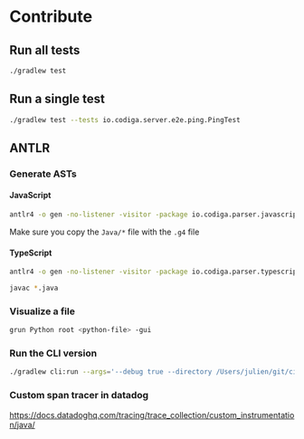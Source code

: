 # Contribute

## Run all tests

```bash
./gradlew test
```

## Run a single test

```bash
./gradlew test --tests io.codiga.server.e2e.ping.PingTest
```

## ANTLR

### Generate ASTs

#### JavaScript

```bash
antlr4 -o gen -no-listener -visitor -package io.codiga.parser.javascript.gen JavaScriptLexer.g4 JavaScriptParser.g4
```

Make sure you copy the `Java/*` file with the `.g4` file

#### TypeScript

```bash
antlr4 -o gen -no-listener -visitor -package io.codiga.parser.typescript.gen TypeScriptLexer.g4 TypeScriptParser.g4
```

```bash
javac *.java
```

### Visualize a file

```bash
grun Python root <python-file> -gui
```

### Run the CLI version

```bash
./gradlew cli:run --args='--debug true --directory /Users/julien/git/ci-backend-executor/backend_lib/ --output /tmp/bla.json --rules /Users/julien/git/rosie/cli/src/test/resources/20rules.json'
```

### Custom span tracer in datadog

https://docs.datadoghq.com/tracing/trace_collection/custom_instrumentation/java/